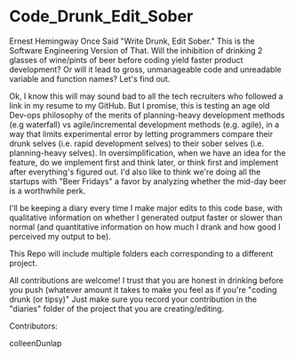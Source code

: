 # Code_Drunk_Edit_Sober
Ernest Hemingway Once Said "Write Drunk, Edit Sober."  This is the Software Engineering Version of That.  Will the inhibition of drinking 2 glasses of wine/pints of beer before coding yield faster product development?  Or will it lead to gross, unmanageable code and unreadable variable and function names?  Let's find out.

Ok, I know this will may sound bad to all the tech recruiters who followed a link in my resume to my GitHub.  But I promise, this is testing an age old Dev-ops philosophy of the merits of planning-heavy development methods (e.g waterfall) vs agile/incremental development methods (e.g. agile), in a way that limits experimental error by letting programmers compare their drunk selves (i.e. rapid development selves) to their sober selves (i.e. planning-heavy selves).  In oversimplification, when we have an idea for the feature, do we implement first and think later, or think first and implement after everything's figured out.  I'd also like to think we're doing all the startups with "Beer Fridays" a favor by analyzing whether the mid-day beer is a worthwhile perk.

I'll be keeping a diary every time I make major edits to this code base, with qualitative information on whether I generated output faster or slower than normal (and quantitative information on how much I drank and how good I perceived my output to be).

This Repo will include multiple folders each corresponding to a different project.

All contributions are welcome!  I trust that you are honest in drinking before you push (whatever amount it takes to make you feel as if you're "coding drunk (or tipsy)"  Just make sure you record your contribution in the "diaries" folder of the project that you are creating/editing.

Contributors:

colleenDunlap
